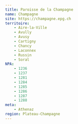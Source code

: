 ```yaml
---
title: Paroisse de la Champagne
name: Champagne
site: https://champagne.epg.ch
territoire:
    - Aire-la-Ville
    - Avully
    - Avusy
    - Cartigny
    - Chancy
    - Laconnex
    - Russin
    - Soral
NPA:
    - 1236
    - 1237
    - 1281
    - 1284
    - 1285
    - 1286
    - 1287
    - 1288
meta:
    - Athenaz
region: Plateau-Champagne
---
```

